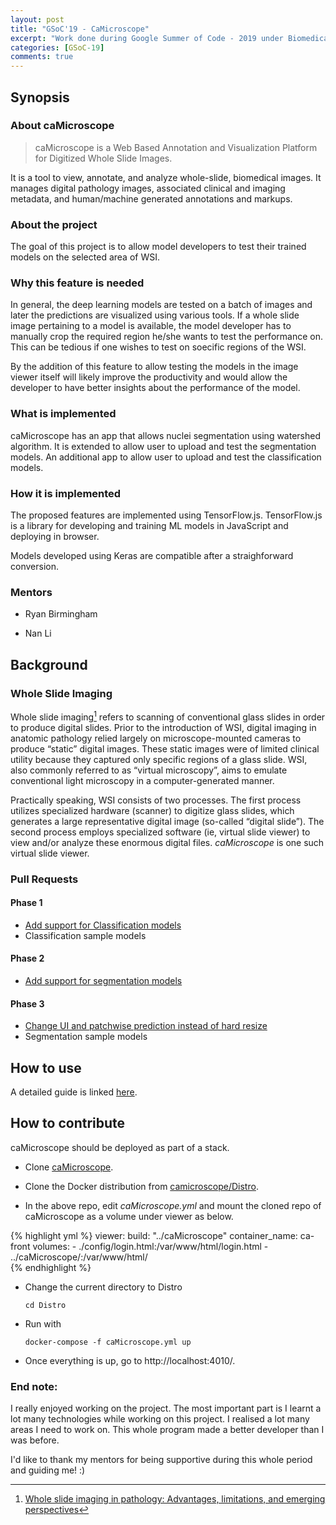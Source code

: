```yaml
---
layout: post
title: "GSoC'19 - CaMicroscope"
excerpt: "Work done during Google Summer of Code - 2019 under Biomedical Informatics, Emory University."
categories: [GSoC-19]
comments: true
---
```


## Synopsis

### About caMicroscope
> caMicroscope is a  Web Based Annotation and Visualization Platform for Digitized Whole Slide Images.

 It is a tool to view, annotate, and analyze whole-slide, biomedical images. It manages digital pathology images, associated clinical and imaging metadata, and human/machine generated annotations and markups.

### About the project
The goal of this project is to allow model developers to test their trained models on the selected area of WSI. 

### Why this feature is needed
In general, the deep learning models are tested on a batch of images and later the predictions are visualized using various tools. If a whole slide image pertaining to a model is available, the model developer has to manually crop the required region he/she wants to test the performance on. This can be tedious if one wishes to test on soecific regions of the WSI.

By the addition of this feature to allow testing the models in the image viewer itself will likely improve the productivity and would allow the developer to have better insights about the performance of the model.

### What is implemented
caMicroscope has an app that allows nuclei segmentation using watershed algorithm. It is extended to allow user to upload and test the segmentation models.
An additional app to allow user to upload and test the classification models.

### How it is implemented
The proposed features are implemented using TensorFlow.js. TensorFlow.js is a library for developing and training ML models in JavaScript and deploying in browser.

Models developed using Keras are compatible after a straighforward conversion.

### Mentors
- Ryan Birmingham 

- Nan Li

## Background 

### Whole Slide Imaging
Whole slide imaging[^1] refers to scanning of conventional glass slides in order to produce digital slides. Prior to the introduction of WSI, digital imaging in anatomic pathology relied largely on microscope-mounted cameras to produce “static” digital images. These static images were of limited clinical utility because they captured only specific regions of a glass slide. WSI, also commonly referred to as “virtual microscopy”, aims to emulate conventional light microscopy in a computer-generated manner. 

Practically speaking, WSI consists of two processes. The first process utilizes specialized hardware (scanner) to digitize glass slides, which generates a large representative digital image (so-called “digital slide”). The second process employs specialized software (ie, virtual slide viewer) to view and/or analyze these enormous digital files. *caMicroscope* is one such virtual slide viewer.

[^1]: [Whole slide imaging in pathology: Advantages, limitations, and emerging perspectives](https://www.dovepress.com/whole-slide-imaging-in-pathology-advantages-limitations-and-emerging-p-peer-reviewed-article-PLMI)

### Pull Requests

#### Phase 1
* [Add support for Classification models](https://github.com/camicroscope/caMicroscope/pull/187)
* Classification sample models

#### Phase 2
* [Add support for segmentation models](https://github.com/camicroscope/caMicroscope/pull/195)

#### Phase 3
* [Change UI and patchwise prediction instead of hard resize](https://github.com/camicroscope/caMicroscope/pull/197)
* Segmentation sample models

## How to use

A detailed guide is linked [here](https://docs.google.com/document/d/127LIvqi_f3QzYQNYDXJm83AWVhq56igG4HpVa5xy-FM/edit#heading=h.nrnw03t7conb).

## How to contribute
caMicroscope should be deployed as part of a stack. 

- Clone [caMicroscope](https://github.com/camicroscope/caMicroscope).
- Clone the Docker distribution from [camicroscope/Distro](https://github.com/camicroscope/Distro).

- In the above repo, edit *caMicroscope.yml* and mount the cloned repo of caMicroscope as a volume under viewer as below.

{% highlight yml %}
  viewer:
    build: "../caMicroscope"
    container_name: ca-front
    volumes:
      - ./config/login.html:/var/www/html/login.html
      - ../caMicroscope/:/var/www/html/                         
{% endhighlight %}

- Change the current directory to Distro

    `cd Distro`

- Run with

    `docker-compose -f caMicroscope.yml up`

- Once everything is up, go to http://localhost:4010/.

### End note:
I really enjoyed working on the project. The most important part is I learnt a lot many technologies while working on this project. I realised a lot many areas I need to work on. This whole program made a better developer than I was before. 

I'd like to thank my mentors for being supportive during this whole period and guiding me! :)




